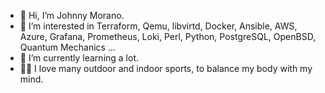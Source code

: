 - 👋 Hi, I’m Johnny Morano.
- 👀 I’m interested in Terraform, Qemu, libvirtd, Docker, Ansible, AWS, Azure, Grafana, Prometheus, Loki, Perl, Python, PostgreSQL, OpenBSD, Quantum Mechanics ...
- 🌱 I’m currently learning a lot.
- 🏋️‍♂ I love many outdoor and indoor sports, to balance my body with my mind.

<!---
insani4c/insani4c is a ✨ special ✨ repository because its `README.md` (this file) appears on your GitHub profile.
You can click the Preview link to take a look at your changes.
--->
